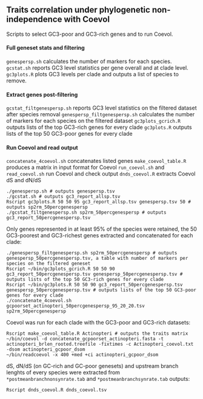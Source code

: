 ## Traits correlation under phylogenetic non-independence with Coevol

Scripts to select GC3-poor and GC3-rich genes and to run Coevol.

#### Full geneset stats and filtering
`genespersp.sh` calculates the number of markers for each species.<br>
`gcstat.sh` reports GC3 level statistics per gene overall and at clade level.<br>
`gc3plots.R` plots GC3 levels per clade and outputs a list of species to remove.<br>

#### Extract genes post-filtering
`gcstat_filtgenespersp.sh` reports GC3 level statistics on the filtered dataset after species removal
`genespersp_filtgenespersp.sh` calculates the number of markers for each species on the filtered dataset
`gc3plots_gcrich.R` outputs lists of the top GC3-rich genes for every clade
`gc3plots.R` outputs lists of the top 50 GC3-poor genes for every clade

#### Run Coevol and read output
`concatenate_4coevol.sh` concatenates listed genes
`make_coevol_table.R` produces a matrix in input format for Coevol
`run_coevol.sh` and `read_coevol.sh` run Coevol and check output 
`dnds_coevol.R` extracts Coevol dS and dN/dS



```
./genespersp.sh # outputs genespersp.tsv
./gcstat.sh # outputs gc3_report_allsp.tsv
Rscript gc3plots.R 50 50 95 gc3_report_allsp.tsv genespersp.tsv 50 # outputs sp2rm_50percgenespersp
./gcstat_filtgenespersp.sh sp2rm_50percgenespersp # outputs gc3_report_50percgenespersp.tsv
```

Only genes represented in at least 95% of the species were retained, the 50 GC3-poorest and GC3-richest genes extracted and concatenated for each clade:
```
./genespersp_filtgenespersp.sh sp2rm_50percgenespersp # outputs genespersp_50percgenespersp.tsv, a table with number of markers per species on the filtered geneset
Rscript ~/bin/gc3plots_gcrich.R 50 50 90 gc3_report_50percgenespersp.tsv genespersp_50percgenespersp.tsv # outputs lists of the top 50 GC3-rich genes for every clade
Rscript ~/bin/gc3plots.R 50 50 90 gc3_report_50percgenespersp.tsv genespersp_50percgenespersp.tsv # outputs lists of the top 50 GC3-poor genes for every clade
./concatenate_4coevol.sh gcpoorset_actinopteri_50percgenespersp_95_20_20.tsv sp2rm_50percgenespersp
```

Coevol was run for each clade with the GC3-poor and GC3-rich datasets:
```
Rscript make_coevol_table.R Actinopteri # outputs the traits matrix
~/bin/coevol -d concatenate_gcpoorset_actinopteri.fasta -t actinopteri_brlen_rooted.treefile -fixtimes -c Actinopteri_coevol.txt -dsom actinopteri_gcpoor_dsom
~/bin/readcoevol -x 400 +med +ci actinopteri_gcpoor_dsom
```

dS, dN/dS (on GC-rich and GC-poor genesets) and upstream branch lenghts of every species were extracted from `*postmeanbranchnonsynrate.tab` and `*postmeanbranchsynrate.tab` outputs:
```
Rscript dnds_coevol.R dnds_coevol.tsv
```
